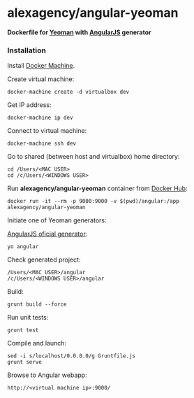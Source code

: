 alexagency/angular-yeoman
==========================

**Dockerfile for [Yeoman](http://yeoman.io/) with [AngularJS](https://angularjs.org/) generator**

### Installation

Install [Docker Machine](https://docs.docker.com/machine/install-machine/).

Create virtual machine:
```
docker-machine create -d virtualbox dev
```

Get IP address:
```
docker-machine ip dev
```

Connect to virtual machine:
```
docker-machine ssh dev
```

Go to shared (between host and virtualbox) home directory:
```
cd /Users/<MAC USER>
cd /c/Users/<WINDOWS USER>
```

Run **alexagency/angular-yeoman** container from [Docker Hub](https://hub.docker.com/r/alexagency/angular-yeoman/):
```
docker run -it --rm -p 9000:9000 -v $(pwd)/angular:/app alexagency/angular-yeoman
```

Initiate one of Yeoman generators:

[AngularJS oficial generator](https://github.com/yeoman/generator-angular):
```
yo angular
```

Check generated project:
```
/Users/<MAC USER>/angular
/c/Users/<WINDOWS USER>/angular
```

Build:
```
grunt build --force
```

Run unit tests:
```
grunt test
```

Compile and launch:
```
sed -i s/localhost/0.0.0.0/g Gruntfile.js
grunt serve
```

Browse to Angular webapp:
```
http://<virtual machine ip>:9000/
```
